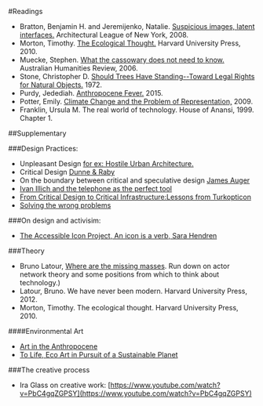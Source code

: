 #Readings 
* Bratton, Benjamin H. and Jeremijenko, Natalie. [Suspicious images, latent interfaces.](http://www.situatedtechnologies.net/?q=node/88) Architectural League of New York, 2008.
* Morton, Timothy. [The Ecological Thought.](http://www.hup.harvard.edu/catalog.php?isbn=9780674064225) Harvard University Press, 2010.
* Muecke, Stephen. [What the cassowary does not need to know.](http://www.australianhumanitiesreview.org/archive/Issue-September-2006/muecke.html) Australian Humanities Review, 2006.
* Stone, Christopher D. [Should Trees Have Standing--Toward Legal Rights for Natural Objects.](http://isites.harvard.edu/fs/docs/icb.topic498371.files/Stone.Trees_Standing.pdf) 1972.
* Purdy, Jedediah. [Anthropocene Fever.](https://aeon.co/essays/should-we-be-suspicious-of-the-anthropocene-idea) 2015.
* Potter, Emily. [Climate Change and the Problem of Representation,](http://www.australianhumanitiesreview.org/archive/Issue-May-2009/potter.htm) 2009.
* Franklin, Ursula M. The real world of technology. House of Anansi, 1999. Chapter 1.

##Supplementary

###Design Practices:
* Unpleasant Design [for ex: Hostile Urban Architecture.](99percentinvisible.org/episode/unpleasant-design-hostile-urban-architecture/)
* Critical Design [Dunne & Raby](http://www.dunneandraby.co.uk/content/bydandr/13/0)
* On the boundary between critical and speculative design [James Auger](http://www.clotmag.com/auger-loizeau)
* [Ivan Illich and the telephone as the perfect tool](http://www.theatlantic.com/technology/archive/2012/04/why-the-landline-telephone-was-the-perfect-tool/255930/)
* [From Critical Design to Critical Infrastructure:Lessons from Turkopticon](https://www.dropbox.com/s/obt73eayyzex9o1/p32-irani-silberman-interactions-2014-critical%20infrastructure%20turkopticon.pdf?dl=0)
* [Solving the wrong problems](http://www.nytimes.com/2016/07/10/opinion/sunday/solving-all-the-wrong-problems.html?mwrsm=Facebook&_r=1)

###On design and activisim:
* [The Accessible Icon Project, An icon is a verb, Sara Hendren](http://accessibleicon.org/)

###Theory
* Bruno Latour, [Where are the missing masses](http://www.bruno-latour.fr/sites/default/files/50-MISSING-MASSES-GB.pdf). Run down on actor network theory and some positions from which to think about technology.)
* Latour, Bruno. We have never been modern. Harvard University Press, 2012. 
* Morton, Timothy. The ecological thought. Harvard University Press, 2010.

####Environmental Art
* [Art in the Anthropocene](http://www.openhumanitiespress.org/books/titles/art-in-the-anthropocene/)
* [To Life, Eco Art in Pursuit of a Sustainable Planet](http://www.ucpress.edu/book.php?isbn=9780520273627)

###The creative process
* Ira Glass on creative work: [https://www.youtube.com/watch?v=PbC4gqZGPSY](https://www.youtube.com/watch?v=PbC4gqZGPSY)

